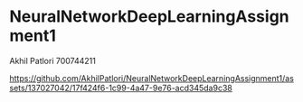 # NeuralNetworkDeepLearningAssignment1
Akhil Patlori
700744211


https://github.com/AkhilPatlori/NeuralNetworkDeepLearningAssignment1/assets/137027042/17f424f6-1c99-4a47-9e76-acd345da9c38

